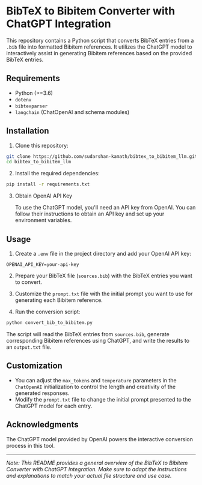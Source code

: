 # BibTeX to Bibitem Converter with ChatGPT Integration

This repository contains a Python script that converts BibTeX entries from a `.bib` file into formatted Bibitem references. It utilizes the ChatGPT model to interactively assist in generating Bibitem references based on the provided BibTeX entries.

## Requirements

- Python (>=3.6)
- `dotenv`
- `bibtexparser`
- `langchain` (ChatOpenAI and schema modules)

## Installation

1. Clone this repository:

```bash
git clone https://github.com/sudarshan-kamath/bibtex_to_bibitem_llm.git
cd bibtex_to_bibitem_llm
```

2. Install the required dependencies:

```bash
pip install -r requirements.txt
```

3. Obtain OpenAI API Key

   To use the ChatGPT model, you'll need an API key from OpenAI. You can follow their instructions to obtain an API key and set up your environment variables.

## Usage

1. Create a `.env` file in the project directory and add your OpenAI API key:

```
OPENAI_API_KEY=your-api-key
```

2. Prepare your BibTeX file (`sources.bib`) with the BibTeX entries you want to convert.

3. Customize the `prompt.txt` file with the initial prompt you want to use for generating each Bibitem reference.

4. Run the conversion script:

```bash
python convert_bib_to_bibitem.py
```

The script will read the BibTeX entries from `sources.bib`, generate corresponding Bibitem references using ChatGPT, and write the results to an `output.txt` file.

## Customization

- You can adjust the `max_tokens` and `temperature` parameters in the `ChatOpenAI` initialization to control the length and creativity of the generated responses.
- Modify the `prompt.txt` file to change the initial prompt presented to the ChatGPT model for each entry.

## Acknowledgments

The ChatGPT model provided by OpenAI powers the interactive conversion process in this tool.

---

*Note: This README provides a general overview of the BibTeX to Bibitem Converter with ChatGPT Integration. Make sure to adapt the instructions and explanations to match your actual file structure and use case.*